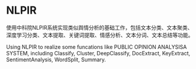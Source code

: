 # NLPIR

使用中科院NLPIR系统实现类似舆情分析的基础工作，包括文本分类、文本聚类、深度学习分类、文本提取、关键词提取、情感分析、文本分词、文本总结等功能。

Using NLPIR to realize some funcations like PUBLIC OPINION ANALYSISA SYSTEM, including Classify, Cluster, DeepClassify, DocExtract, KeyExtract, SentimentAnalysis, WordSplit, Summary.
